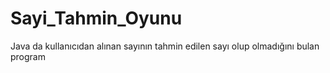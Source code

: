 # Sayi_Tahmin_Oyunu
Java da kullanıcıdan alınan sayının tahmin edilen sayı olup olmadığını bulan program

